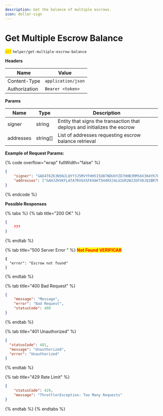 ```yaml
---
description: Get the balance of multiple escrows.
icon: dollar-sign
---
```


# Get Multiple Escrow Balance

<mark style="color:orange;">**`GET`**</mark> `helper/get-multiple-escrow-balance`

**Headers**

| Name          | Value              |
| ------------- | ------------------ |
| Content-Type  | `application/json` |
| Authorization | `Bearer <token>`   |

**Params**

| Name      | Type      | Description                                                               |
| --------- | --------- | ------------------------------------------------------------------------- |
| signer    | string    | Entity that signs the transaction that deploys and initializes the escrow |
| addresses | string\[] | List of addresses requesting escrow balance retrieval                     |

**Example of Request Params:**

{% code overflow="wrap" fullWidth="false" %}
```json
{
    "signer": "GAD4T6Z63N5NJLQYY3J5MVYFHH5I5UB7NDUUYZD7HHB3RMS6X3H4YK7P",
    "addresses": ["GAHJZHVKFLATA7RVGXSFKXAKT5H4RXJ4LU2UR2W2IDFXOJQ2BR7RHW62",            "GAHJZHVKFLATA7RVGXSFKXAKT5H4RXJ4LU2UR2W2IDFXOJQ2BR7RHW62"]
}
```
{% endcode %}

**Possible Responses**

{% tabs %}
{% tab title="200 OK" %}
```json
{
    ???
}
```
{% endtab %}

{% tab title="500 Server Error " %}
<mark style="color:red;">**Not Found VERIFICAR**</mark>

<pre class="language-json"><code class="lang-json"><strong>{
</strong>  "error": "Escrow not found"
}
</code></pre>
{% endtab %}

{% tab title="400 Bad Request" %}
```json
{
    "message": "Message",
    "error": "Bad Request",
    "statusCode": 400
}
```
{% endtab %}

{% tab title="401 Unauthorized" %}
```json
{
  "statusCode": 401,
  "message": "Unauthorized",
  "error": "Unauthorized"
}
```
{% endtab %}

{% tab title="429 Rate Limit" %}
```json
{
    "statusCode": 429,
    "message": "ThrottlerException: Too Many Requests"
}
```
{% endtab %}
{% endtabs %}
